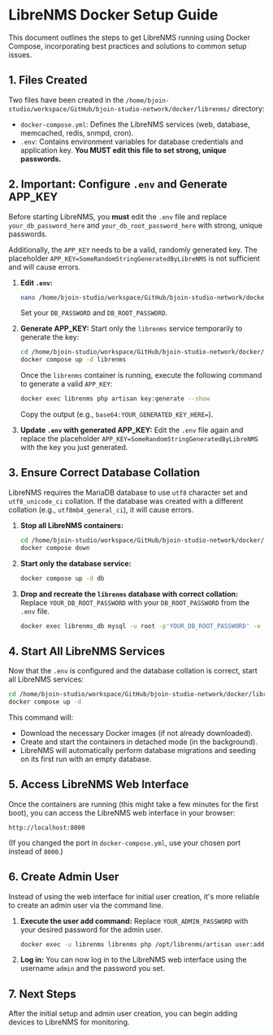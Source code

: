 # LibreNMS Docker Setup Guide

This document outlines the steps to get LibreNMS running using Docker Compose, incorporating best practices and solutions to common setup issues.

## 1. Files Created

Two files have been created in the `/home/bjoin-studio/workspace/GitHub/bjoin-studio-network/docker/librenms/` directory:

*   `docker-compose.yml`: Defines the LibreNMS services (web, database, memcached, redis, snmpd, cron).
*   `.env`: Contains environment variables for database credentials and application key. **You MUST edit this file to set strong, unique passwords.**

## 2. Important: Configure `.env` and Generate APP_KEY

Before starting LibreNMS, you **must** edit the `.env` file and replace `your_db_password_here` and `your_db_root_password_here` with strong, unique passwords.

Additionally, the `APP_KEY` needs to be a valid, randomly generated key. The placeholder `APP_KEY=SomeRandomStringGeneratedByLibreNMS` is not sufficient and will cause errors.

1.  **Edit `.env`:**
    ```bash
    nano /home/bjoin-studio/workspace/GitHub/bjoin-studio-network/docker/librenms/.env
    ```
    Set your `DB_PASSWORD` and `DB_ROOT_PASSWORD`.

2.  **Generate APP_KEY:**
    Start only the `librenms` service temporarily to generate the key:
    ```bash
    cd /home/bjoin-studio/workspace/GitHub/bjoin-studio-network/docker/librenms
    docker compose up -d librenms
    ```
    Once the `librenms` container is running, execute the following command to generate a valid `APP_KEY`:
    ```bash
    docker exec librenms php artisan key:generate --show
    ```
    Copy the output (e.g., `base64:YOUR_GENERATED_KEY_HERE=`).

3.  **Update `.env` with generated APP_KEY:**
    Edit the `.env` file again and replace the placeholder `APP_KEY=SomeRandomStringGeneratedByLibreNMS` with the key you just generated.

## 3. Ensure Correct Database Collation

LibreNMS requires the MariaDB database to use `utf8` character set and `utf8_unicode_ci` collation. If the database was created with a different collation (e.g., `utf8mb4_general_ci`), it will cause errors.

1.  **Stop all LibreNMS containers:**
    ```bash
    cd /home/bjoin-studio/workspace/GitHub/bjoin-studio-network/docker/librenms
    docker compose down
    ```

2.  **Start only the database service:**
    ```bash
    docker compose up -d db
    ```

3.  **Drop and recreate the `librenms` database with correct collation:**
    Replace `YOUR_DB_ROOT_PASSWORD` with your `DB_ROOT_PASSWORD` from the `.env` file.
    ```bash
    docker exec librenms_db mysql -u root -p'YOUR_DB_ROOT_PASSWORD' -e "DROP DATABASE IF EXISTS librenms; CREATE DATABASE librenms CHARACTER SET utf8 COLLATE utf8_unicode_ci;"
    ```

## 4. Start All LibreNMS Services

Now that the `.env` is configured and the database collation is correct, start all LibreNMS services:

```bash
cd /home/bjoin-studio/workspace/GitHub/bjoin-studio-network/docker/librenms
docker compose up -d
```

This command will:
*   Download the necessary Docker images (if not already downloaded).
*   Create and start the containers in detached mode (in the background).
*   LibreNMS will automatically perform database migrations and seeding on its first run with an empty database.

## 5. Access LibreNMS Web Interface

Once the containers are running (this might take a few minutes for the first boot), you can access the LibreNMS web interface in your browser:

```
http://localhost:8000
```

(If you changed the port in `docker-compose.yml`, use your chosen port instead of `8000`.)

## 6. Create Admin User

Instead of using the web interface for initial user creation, it's more reliable to create an admin user via the command line.

1.  **Execute the user add command:**
    Replace `YOUR_ADMIN_PASSWORD` with your desired password for the admin user.
    ```bash
    docker exec -u librenms librenms php /opt/librenms/artisan user:add admin --password='YOUR_ADMIN_PASSWORD' --role=admin
    ```

2.  **Log in:**
    You can now log in to the LibreNMS web interface using the username `admin` and the password you set.

## 7. Next Steps

After the initial setup and admin user creation, you can begin adding devices to LibreNMS for monitoring.
